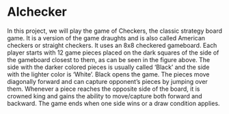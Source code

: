 # AIchecker
In this project, we will play the game of Checkers, the classic strategy board game. It is a version
of the game draughts and is also called American checkers or straight checkers. It uses an 8x8
checkered gameboard. Each player starts with 12 game pieces placed on the dark squares of
the side of the gameboard closest to them, as can be seen in the figure above. The side with the
darker colored pieces is usually called ‘Black’ and the side with the lighter color is ‘White’. Black
opens the game. The pieces move diagonally forward and can capture opponent’s pieces by
jumping over them. Whenever a piece reaches the opposite side of the board, it is crowned
king and gains the ability to move/capture both forward and backward. The game ends when
one side wins or a draw condition applies.
